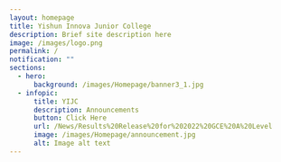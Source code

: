 ```yaml
---
layout: homepage
title: Yishun Innova Junior College
description: Brief site description here
image: /images/logo.png
permalink: /
notification: ""
sections:
  - hero:
      background: /images/Homepage/banner3_1.jpg
  - infopic:
      title: YIJC
      description: Announcements
      button: Click Here
      url: /News/Results%20Release%20for%202022%20GCE%20A%20Level
      image: /images/Homepage/announcement.jpg
      alt: Image alt text
---
```

